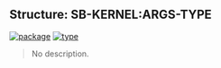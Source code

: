 ## Structure: SB-KERNEL:ARGS-TYPE
[![package](https://img.shields.io/badge/Package-SB--KERNEL-5f9ea0.svg?style=social&colorA=999999)](../) [![type](https://img.shields.io/badge/Type-Structure-5f9ea0.svg?style=social&colorA=999999)](../#structure) 

> No description.

